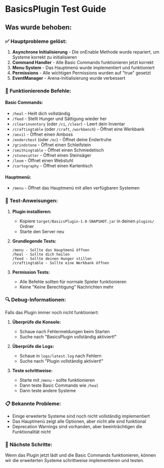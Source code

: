 # BasicsPlugin Test Guide

## Was wurde behoben:

### ✅ **Hauptprobleme gelöst:**
1. **Asynchrone Initialisierung** - Die onEnable Methode wurde repariert, um Systeme korrekt zu initialisieren
2. **Command Handler** - Alle Basic Commands funktionieren jetzt korrekt
3. **Menu System** - Das Hauptmenü wurde implementiert und funktioniert
4. **Permissions** - Alle wichtigen Permissions wurden auf "true" gesetzt
5. **EventManager** - Arena-Initialisierung wurde verbessert

### 🔧 **Funktionierende Befehle:**

#### **Basic Commands:**
- `/heal` - Heilt dich vollständig
- `/feed` - Stellt Hunger und Sättigung wieder her
- `/clearinventory` (oder `/ci`, `/clear`) - Leert dein Inventar
- `/craftingtable` (oder `/craft`, `/workbench`) - Öffnet eine Werkbank
- `/anvil` - Öffnet einen Amboss
- `/enderchest` (oder `/ec`) - Öffnet deine Endertruhe
- `/grindstone` - Öffnet einen Schleifstein
- `/smithingtable` - Öffnet einen Schmiedetisch
- `/stonecutter` - Öffnet einen Steinsäger
- `/loom` - Öffnet einen Webstuhl
- `/cartography` - Öffnet einen Kartentisch

#### **Hauptmenü:**
- `/menu` - Öffnet das Hauptmenü mit allen verfügbaren Systemen

### 🎯 **Test-Anweisungen:**

1. **Plugin installieren:**
   - Kopiere `target/BasicsPlugin-1.0-SNAPSHOT.jar` in deinen `plugins/` Ordner
   - Starte den Server neu

2. **Grundlegende Tests:**
   ```
   /menu - Sollte das Hauptmenü öffnen
   /heal - Sollte dich heilen
   /feed - Sollte deinen Hunger stillen
   /craftingtable - Sollte eine Werkbank öffnen
   ```

3. **Permission Tests:**
   - Alle Befehle sollten für normale Spieler funktionieren
   - Keine "Keine Berechtigung" Nachrichten mehr

### 🔍 **Debug-Informationen:**

Falls das Plugin immer noch nicht funktioniert:

1. **Überprüfe die Konsole:**
   - Schaue nach Fehlermeldungen beim Starten
   - Suche nach "BasicsPlugin vollständig aktiviert!"

2. **Überprüfe die Logs:**
   - Schaue in `logs/latest.log` nach Fehlern
   - Suche nach "Plugin vollständig aktiviert!"

3. **Teste schrittweise:**
   - Starte mit `/menu` - sollte funktionieren
   - Dann teste Basic Commands wie `/heal`
   - Dann teste andere Systeme

### 📋 **Bekannte Probleme:**
- Einige erweiterte Systeme sind noch nicht vollständig implementiert
- Das Hauptmenü zeigt alle Optionen, aber nicht alle sind funktional
- Deprecation Warnings sind vorhanden, aber beeinträchtigen die Funktionalität nicht

### 🚀 **Nächste Schritte:**
Wenn das Plugin jetzt lädt und die Basic Commands funktionieren, können wir die erweiterten Systeme schrittweise implementieren und testen.
